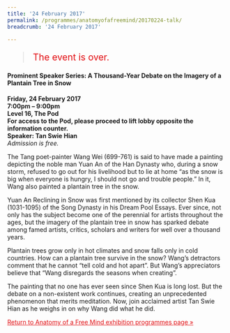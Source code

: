 ```yaml
---
title: '24 February 2017'
permalink: /programmes/anatomyofafreemind/20170224-talk/
breadcrumb: '24 February 2017'

---
```



<blockquote style="color: #E21216; font-size: 150%;">The event is over.</blockquote>

#### Prominent Speaker Series: A Thousand-Year Debate on the Imagery of a Plantain Tree in Snow

__Friday, 24 February 2017__<br>
__7:00pm – 9:00pm__<br>
__Level 16, The Pod__<br>
__For access to the Pod, please proceed to lift lobby opposite the information counter.__<br>
__Speaker: Tan Swie Hian__<br>
_Admission is free._

The Tang poet-painter Wang Wei (699-761) is said to have made a painting depicting the noble man Yuan An of the Han Dynasty who, during a snow storm, refused to go out for his livelihood but to lie at home “as the snow is big when everyone is hungry, I should not go and trouble people.” In it, Wang also painted a plantain tree in the snow.

Yuan An Reclining in Snow was first mentioned by its collector Shen Kua (1031-1095) of the Song Dynasty in his Dream Pool Essays. Ever since, not only has the subject become one of the perennial for artists throughout the ages, but the imagery of the plantain tree in snow has sparked debate among famed artists, critics, scholars and writers for well over a thousand years.

Plantain trees grow only in hot climates and snow falls only in cold countries. How can a plantain tree survive in the snow? Wang’s detractors comment that he cannot “tell cold and hot apart”. But Wang’s appreciators believe that “Wang disregards the seasons when creating”.

The painting that no one has ever seen since Shen Kua is long lost. But the debate on a non-existent work continues, creating an unprecedented phenomenon that merits meditation. Now, join acclaimed artist Tan Swie Hian as he weighs in on why Wang did what he did.

<a href="/exhibitions/past-exhibitions/anatomyofafreemind/programmes/" style="color:#E21216;">Return to Anatomy of a Free Mind exhibition programmes page &#187;</a>

